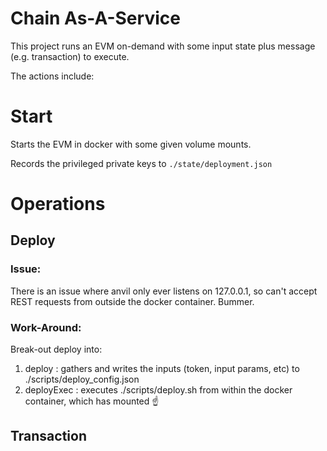 # Chain As-A-Service

This project runs an EVM on-demand with some input state plus message (e.g. transaction) to execute.

The actions include:


# Start

Starts the EVM in docker with some given volume mounts.

Records the privileged private keys to `./state/deployment.json`


# Operations


## Deploy

### Issue:
There is an issue where anvil only ever listens on 127.0.0.1, so can't accept REST requests from outside the docker container. 
Bummer.


### Work-Around:

Break-out deploy into:

1. deploy : gathers and writes the inputs (token, input params, etc) to ./scripts/deploy_config.json
2. deployExec : executes ./scripts/deploy.sh from within the docker container, which has mounted ☝️


## Transaction

